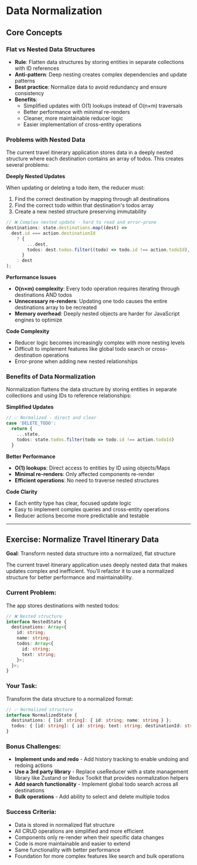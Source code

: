 # Data Normalization

## Core Concepts

### Flat vs Nested Data Structures

- **Rule**: Flatten data structures by storing entities in separate collections with ID references
- **Anti-pattern**: Deep nesting creates complex dependencies and update patterns
- **Best practice**: Normalize data to avoid redundancy and ensure consistency
- **Benefits**:
  - Simplified updates with O(1) lookups instead of O(n×m) traversals
  - Better performance with minimal re-renders
  - Cleaner, more maintainable reducer logic
  - Easier implementation of cross-entity operations

### Problems with Nested Data

The current travel itinerary application stores data in a deeply nested structure where each destination contains an array of todos. This creates several problems:

**Deeply Nested Updates**

When updating or deleting a todo item, the reducer must:

1. Find the correct destination by mapping through all destinations
2. Find the correct todo within that destination's todos array
3. Create a new nested structure preserving immutability

```typescript
// ❌ Complex nested update - hard to read and error-prone
destinations: state.destinations.map((dest) =>
  dest.id === action.destinationId
    ? {
        ...dest,
        todos: dest.todos.filter((todo) => todo.id !== action.todoId),
      }
    : dest
);
```

**Performance Issues**

- **O(n×m) complexity**: Every todo operation requires iterating through destinations AND todos
- **Unnecessary re-renders**: Updating one todo causes the entire destinations array to be recreated
- **Memory overhead**: Deeply nested objects are harder for JavaScript engines to optimize

**Code Complexity**

- Reducer logic becomes increasingly complex with more nesting levels
- Difficult to implement features like global todo search or cross-destination operations
- Error-prone when adding new nested relationships

### Benefits of Data Normalization

Normalization flattens the data structure by storing entities in separate collections and using IDs to reference relationships:

**Simplified Updates**

```typescript
// ✅ Normalized - direct and clear
case 'DELETE_TODO':
  return {
    ...state,
    todos: state.todos.filter(todo => todo.id !== action.todoId)
  }
```

**Better Performance**

- **O(1) lookups**: Direct access to entities by ID using objects/Maps
- **Minimal re-renders**: Only affected components re-render
- **Efficient operations**: No need to traverse nested structures

**Code Clarity**

- Each entity type has clear, focused update logic
- Easy to implement complex queries and cross-entity operations
- Reducer actions become more predictable and testable

---

## Exercise: Normalize Travel Itinerary Data

**Goal**: Transform nested data structure into a normalized, flat structure

The current travel itinerary application uses deeply nested data that makes updates complex and inefficient. You'll refactor it to use a normalized structure for better performance and maintainability.

### Current Problem:

The app stores destinations with nested todos:

```typescript
// ❌ Nested structure
interface NestedState {
  destinations: Array<{
    id: string;
    name: string;
    todos: Array<{
      id: string;
      text: string;
    }>;
  }>;
}
```

### Your Task:

Transform the data structure to a normalized format:

```typescript
// ✅ Normalized structure
interface NormalizedState {
  destinations: { [id: string]: { id: string; name: string } };
  todos: { [id: string]: { id: string; text: string; destinationId: string } };
}
```

### Bonus Challenges:

- **Implement undo and redo** - Add history tracking to enable undoing and redoing actions
- **Use a 3rd party library** - Replace useReducer with a state management library like Zustand or Redux Toolkit that provides normalization helpers
- **Add search functionality** - Implement global todo search across all destinations
- **Bulk operations** - Add ability to select and delete multiple todos

### Success Criteria:

- Data is stored in normalized flat structure
- All CRUD operations are simplified and more efficient
- Components only re-render when their specific data changes
- Code is more maintainable and easier to extend
- Same functionality with better performance
- Foundation for more complex features like search and bulk operations
